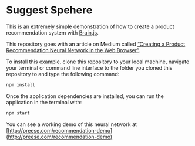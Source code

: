 # Suggest Spehere

This is an extremely simple demonstration of how to create a product recommendation system with [Brain.js](https://github.com/BrainJS/brain.js).

This repository goes with an article on Medium called [“Creating a Product Recommendation Neural Network in the Web Browser”](https://medium.com/@satoricanton/creating-a-product-recommendation-neural-network-in-the-web-browser-30129fca4c21).

To install this example, clone this repository to your local machine, navigate your terminal or command line interface to the folder you cloned this repository to and type the following command:

```bash
npm install
```

Once the application dependencies are installed, you can run the application in the terminal with:

```bash
npm start
```

You can see a working demo of this neural network at [http://preese.com/recommendation-demo](http://preese.com/recommendation-demo)


